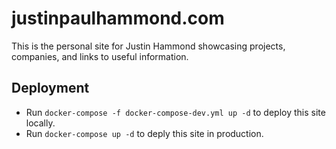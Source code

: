 # justinpaulhammond.com
This is the personal site for Justin Hammond showcasing projects, companies, and links to useful information.

## Deployment
- Run `docker-compose -f docker-compose-dev.yml up -d` to deploy this site locally.
- Run `docker-compose up -d` to deply this site in production.
